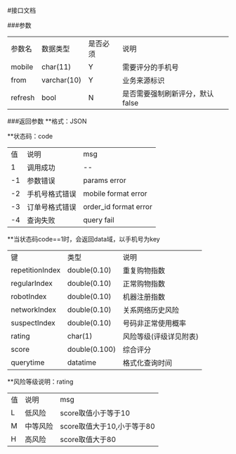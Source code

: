 
#接口文档

###参数

<table>
    <tr>
        <td>参数名</td>
        <td>数据类型</td>
        <td>是否必须</td>
        <td>说明</td>
    </tr>
    <tr>
        <td>mobile</td>
        <td>char(11)</td>
        <td>Y</td>
        <td>需要评分的手机号</td>
    </tr>
    <tr>
        <td>from</td>
        <td>varchar(10)</td>
        <td>Y</td>
        <td>业务来源标识</td>
    </tr>
    <tr>
        <td>refresh</td>
        <td>bool</td>
        <td>N</td>
        <td>是否需要强制刷新评分，默认false</td>
    </tr>
</table>

###返回参数
  **格式：JSON

  **状态码：code
  
   <table>
   <tr>
   <td>值</td>
   <td>说明</td>
   <td>msg</td>
   </tr>
   <tr>
   <td>1</td>
   <td>调用成功</td>
   <td>--</td>
   </tr>
   <tr>
   <td>-1</td>
   <td>参数错误</td>
   <td>params error</td>
   </tr>
   <tr>
   <td>-2</td>
   <td>手机号格式错误</td>
   <td>mobile format error</td>
   </tr>
   <tr>
   <td>-3</td>
   <td>订单号格式错误</td>
   <td>order_id format error</td>
   </tr>
   <tr>
   <td>-4</td>
   <td>查询失败</td>
   <td>query fail</td>
   </tr>
   </table>
   
   **当状态码code==1时，会返回data域，以手机号为key
   <table>
   <tr>
   <td>键</td>
   <td>类型</td>
   <td>说明</td>
   </tr>
   <tr>
   <td>repetitionIndex</td>
   <td>double(0.10)</td>
   <td>重复购物指数</td>
   </tr>
   <tr>
   <td>regularIndex</td>
   <td>double(0.10)</td>
   <td>正常购物指数</td>
   </tr>
   <tr>
   <td>robotIndex</td>
   <td>double(0.10)</td>
   <td>机器注册指数</td>
   </tr>
   <tr>
   <td>networkIndex</td>
   <td>double(0.10)</td>
   <td>关系网络历史风险</td>
   </tr>
   <tr>
   <td>suspectIndex</td>
   <td>double(0.10)</td>
   <td>号码非正常使用概率</td>
   </tr>
   <tr>
   <td>rating</td>
   <td>char(1)</td>
   <td>风险等级(评级详见附表)</td>
   </tr>
   <tr>
   <td>score</td>
   <td>double(0.100)</td>
   <td>综合评分</td>
   </tr>
   <tr>
   <td>querytime</td>
   <td>datatime</td>
   <td>格式化查询时间</td>
   </tr>
   </table>
   
  **风险等级说明：rating
  
   <table>
   <tr>
   <td>值</td>
   <td>说明</td>
   <td>msg</td>
   </tr>
   <tr>
   <td>L</td>
   <td>低风险</td>
   <td>score取值小于等于10</td>
   </tr>
   <tr>
   <td>M</td>
   <td>中等风险</td>
   <td>score取值大于10,小于等于80</td>
   </tr>
   <tr>
   <td>H</td>
   <td>高风险</td>
   <td>score取值大于80</td>
   </tr>
   </table>
